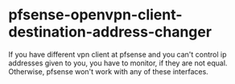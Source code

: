 # pfsense-openvpn-client-destination-address-changer

If you have different vpn client at pfsense and you can't control ip addresses given to you, 
you have to monitor, if they are not equal. Otherwise, pfsense won't work with any of these interfaces.
